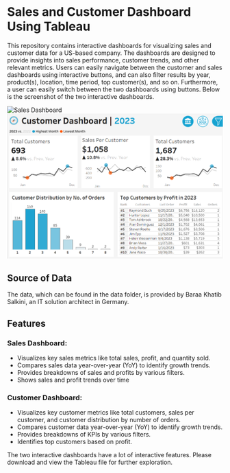 # Sales and Customer Dashboard Using Tableau

This repository contains interactive dashboards for visualizing sales and customer data for a US-based company. The dashboards are designed to provide insights into sales performance, customer trends, and other relevant metrics. Users can easily navigate between the customer and sales dashboards using interactive buttons, and can also filter results by year, product(s), location, time period, top customer(s), and so on. Furthermore, a user can easily switch between the two dashboards using buttons. Below is the screenshot of the two interactive dashboards.

![Sales Dashboard](https://github.com/user-attachments/assets/801073d9-2072-4feb-87db-42e6da1c8f53)
![Customer Dashboard](https://github.com/srheegit/Sales-and-Customer-Dashboard-Using-Tableau/blob/main/Screenshots/Customer%20Dashboard.png)


## Source of Data

The data, which can be found in the data folder, is provided by Baraa Khatib Salkini, an IT solution architect in Germany.

## Features

### Sales Dashboard:
- Visualizes key sales metrics like total sales, profit, and quantity sold.
- Compares sales data year-over-year (YoY) to identify growth trends.
- Provides breakdowns of sales and profits by various filters.
- Shows sales and profit trends over time

### Customer Dashboard:
- Visualizes key customer metrics like total customers, sales per customer, and customer distribution by number of orders.
- Compares customer data year-over-year (YoY) to identify growth trends.
- Provides breakdowns of KPIs by various filters.
- Identifies top customers based on profit.

The two interactive dashboards have a lot of interactive features. Please download and view the Tableau file for further exploration.
